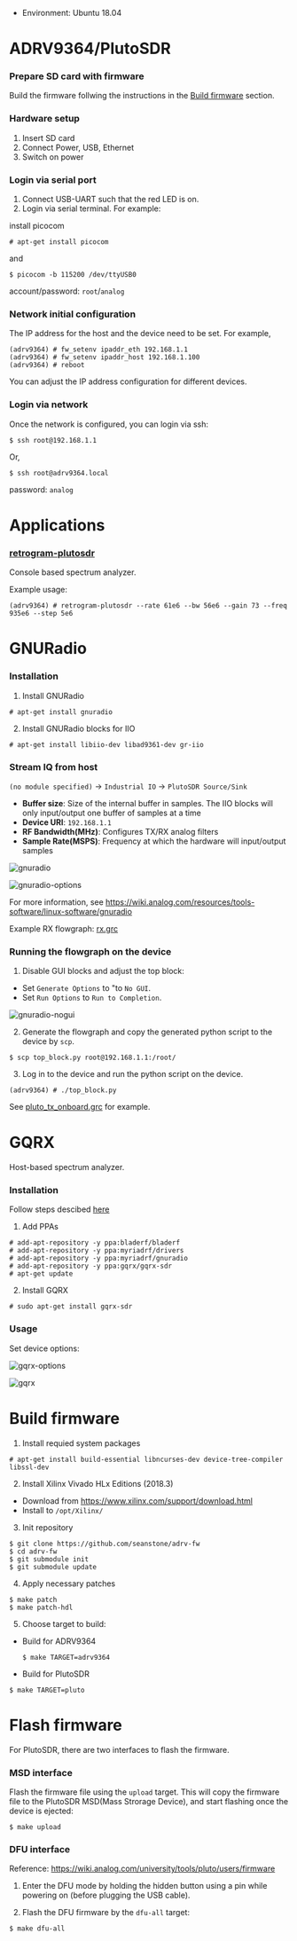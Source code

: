 * Environment: Ubuntu 18.04

# ADRV9364/PlutoSDR

### Prepare SD card with firmware

Build the firmware follwing the instructions in the [Build firmware](#build-firmware) section.

### Hardware setup

1. Insert SD card
2. Connect Power, USB, Ethernet 
3. Switch on power

### Login via serial port

1. Connect USB-UART such that the red LED is on.
2. Login via serial terminal. For example:

  install picocom
  ```
  # apt-get install picocom
  ```
  and
  ```console
  $ picocom -b 115200 /dev/ttyUSB0
  ```
  account/password: `root`/`analog`

### Network initial configuration

The IP address for the host and the device need to be set. For example,

```console
(adrv9364) # fw_setenv ipaddr_eth 192.168.1.1
(adrv9364) # fw_setenv ipaddr_host 192.168.1.100
(adrv9364) # reboot
```

You can adjust the IP address configuration for different devices.

### Login via network

Once the network is configured, you can login via ssh:

```console
$ ssh root@192.168.1.1
```
Or,
```console
$ ssh root@adrv9364.local
```
password: `analog`

# Applications

### [retrogram-plutosdr](https://github.com/r4d10n/retrogram-plutosdr)

Console based spectrum analyzer.

Example usage:
```console
(adrv9364) # retrogram-plutosdr --rate 61e6 --bw 56e6 --gain 73 --freq 935e6 --step 5e6
```

# GNURadio

### Installation

1. Install GNURadio

```console
# apt-get install gnuradio
```

2.  Install GNURadio blocks for IIO

```console
# apt-get install libiio-dev libad9361-dev gr-iio
```
### Stream IQ from host

`(no module specified)` -> `Industrial IO` -> `PlutoSDR Source/Sink`

* __Buffer size__: Size of the internal buffer in samples. The IIO blocks will only input/output one buffer of samples at a time
* __Device URI__: `192.168.1.1`
* __RF Bandwidth(MHz)__: Configures TX/RX analog filters
* __Sample Rate(MSPS)__: Frequency at which the hardware will input/output samples

![gnuradio](gnuradio.png)

![gnuradio-options](gnuradio-options.png)

For more information, see https://wiki.analog.com/resources/tools-software/linux-software/gnuradio

Example RX flowgraph: [rx.grc](rx.grc)

### Running the flowgraph on the device

1. Disable GUI blocks and adjust the top block:
  * Set `Generate Options` to "to `No GUI`.
  * Set `Run Options` to `Run to Completion`.
  
  ![gnuradio-nogui](gnuradio-nogui.png)
  
2. Generate the flowgraph and copy the generated python script to the device by `scp`.
```console
$ scp top_block.py root@192.168.1.1:/root/
```

3. Log in to the device and run the python script on the device.
```console
(adrv9364) # ./top_block.py
```

See [pluto_tx_onboard.grc](pluto_tx_onboard.grc) for example.

# GQRX

Host-based spectrum analyzer.

### Installation

Follow steps descibed [here](http://gqrx.dk/download/install-ubuntu)

1. Add PPAs
```console
# add-apt-repository -y ppa:bladerf/bladerf
# add-apt-repository -y ppa:myriadrf/drivers
# add-apt-repository -y ppa:myriadrf/gnuradio
# add-apt-repository -y ppa:gqrx/gqrx-sdr
# apt-get update
```

2. Install GQRX
```console
# sudo apt-get install gqrx-sdr
```

### Usage

Set device options:

![gqrx-options](gqrx-options.png)

![gqrx](gqrx.png)

# Build firmware

1. Install requied system packages

  ```console
  # apt-get install build-essential libncurses-dev device-tree-compiler libssl-dev
  ```
  
2. Install Xilinx Vivado HLx Editions (2018.3)

  * Download from https://www.xilinx.com/support/download.html
  * Install to `/opt/Xilinx/`

3. Init repository
  ```console
  $ git clone https://github.com/seanstone/adrv-fw
  $ cd adrv-fw
  $ git submodule init
  $ git submodule update
  ```

4. Apply necessary patches
  ```console
  $ make patch
  $ make patch-hdl
  ```

5. Choose target to build:
* Build for ADRV9364
  ```console
  $ make TARGET=adrv9364
  ```
 * Build for PlutoSDR
  ```console
  $ make TARGET=pluto
  ```
  
# Flash firmware
  
For PlutoSDR, there are two interfaces to flash the firmware.

### MSD interface

Flash the firmware file using the `upload` target. This will copy the firmware file to the PlutoSDR MSD(Mass Strorage Device), and start flashing once the device is ejected:
```console
$ make upload
```

### DFU interface

Reference: https://wiki.analog.com/university/tools/pluto/users/firmware

1. Enter the DFU mode by holding the hidden button using a pin while powering on (before plugging the USB cable).

2. Flash the DFU firmware by the `dfu-all` target:
```console
$ make dfu-all
```

